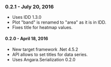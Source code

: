 ### 0.2.1 - July 20, 2016

* Uses IDD 1.3.0
* Plot "band" is renamed to "area" as it is in IDD.
* Fixes title for heatmap values.

#### 0.2.0 - April 18, 2016

* New target framework .Net 4.5.2
* API allows to set titles for data series.
* Uses Angara.Serialization 0.2.0
